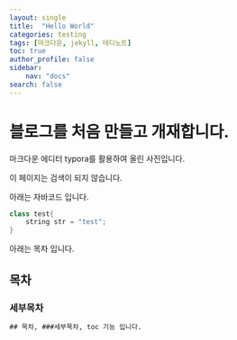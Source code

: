 ```yaml
---
layout: single
title:  "Hello World"
categories: testing
tags: [마크다운, jekyll, 테디노트]
toc: true
author_profile: false
sidebar:
    nav: "docs"
search: false
---
```


# 블로그를 처음 만들고 개재합니다.

마크다운 에디터 typora를 활용하여 올린 사진입니다.



이 페이지는 검색이 되지 않습니다.

아래는 자바코드 입니다.

```java
class test{
    string str = "test";
}
```


아래는 목차 입니다.
## 목차

### 세부목차
```tex
## 목차, ###세부목차, toc 기능 입니다.
```